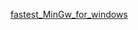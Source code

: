 <a href="https://drive.google.com/file/d/1KqDL7maNwhqBF34HFAKhCKnRDwepEqn7/view?usp=sharing">fastest_MinGw_for_windows</a>
